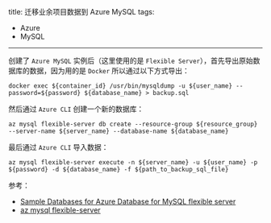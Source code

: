 title: 迁移业余项目数据到 Azure MySQL
tags:
- Azure
- MySQL
---

创建了 `Azure MySQL` 实例后（这里使用的是 `Flexible Server`），首先导出原始数据库的数据，因为用的是 `Docker` 所以通过以下方式导出：

```
docker exec ${container_id} /usr/bin/mysqldump -u ${user_name} --password=${password} ${database_name} > backup.sql
```

然后通过 `Azure CLI` 创建一个新的数据库：

```
az mysql flexible-server db create --resource-group ${resource_group} --server-name ${server_name} --database-name ${database_name}
```

最后通过 `Azure CLI` 导入数据：

```
az mysql flexible-server execute -n ${server_name} -u ${user_name} -p ${password} -d ${database_name} -f ${path_to_backup_sql_file}
```

参考：

- [Sample Databases for Azure Database for MySQL flexible server](https://github.com/Azure-samples/mysql-database-samples)
- [az mysql flexible-server](https://docs.microsoft.com/en-us/cli/azure/mysql/flexible-server?view=azure-cli-latest)
